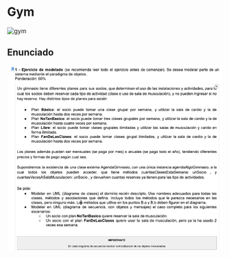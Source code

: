# Gym 

![gym](https://www.decorsnob.com/wp-content/uploads/homegym9.jpg)

## Enunciado

![img.png](img.png)